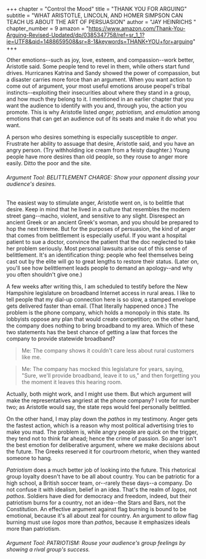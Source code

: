 +++
chapter = "Control the Mood"
title = "THANK YOU FOR ARGUING"
subtitle = "WHAT ARISTOTLE, LINCOLN, AND HOMER SIMPSON CAN TEACH US ABOUT THE ART OF PERSUASION"
author = "JAY HEINRICHS "
chapter_number = 9
amazon = "https://www.amazon.com/Thank-You-Arguing-Revised-Updated/dp/0385347758/ref=sr_1_1?ie=UTF8&qid=1488659508&sr=8-1&keywords=THANK+YOU+for+arguing"
+++

Other emotions--such as joy, love, esteem, and compassion--work better, Aristotle said. Some people tend to revel in them, while others start fund drives. Hurricanes Katrina and Sandy showed the power of compassion, but a disaster carries more force than an argument. When you want action to come out of argument, your most useful emotions arouse peopel's tribal instincts--exploiting their insecurities about where they stand in a group, and how much they belong to it. I mentioned in an earlier chapter that you want the audience to identify with you and, through you, the action you promote. This is why Aristotle listed *anger, patriotism,* and *emulation* among emotions that can get an audience out of its seats and make it do what you want.  

A person who desires something is especially susceptible to *anger*. Frustrate her ability to assuage that desire, Aristotle said, and you have an angry person. (Try withholding ice cream from a feisty daughter.) Young people have more desires than old people, so they rouse to anger more easily. Ditto the poor and the site.  
  
###### Argument Tool: BELITTLEMENT CHARGE: Show your opponent dissing your audience's desires.

The easiest way to stimulate anger, Aristotle went on, is to belittle that desire. Keep in mind that he lived in a culture that resembles the modern street gang--macho, violent, and sensitive to any slight. Disrespect an ancient Greek or an ancient Greek's woman, and you should be prepared to hop the next trireme. But for the purposes of persuasion, the kind of anger that comes from belittlement is especially useful. If you want a hospital patient to sue a doctor, convince the patient that the doc neglected to take her problem seriously. Most personal lawsuits arise out of this sense of belittlement. It's an identification thing: people who feel themselves being cast out by the elite will go to great lengths to restore their status. (Later on, you'll see how belittlement leads people to demand an apology--and why you often shouldn't give one.)  
  
A few weeks after writing this, I am scheduled to testify before the New Hampshire legislature on broadband Internet access in rural areas. I like to tell people that my dial-up connection here is so slow, a stamped envelope gets delivered faster than email. (That literally happened once.) The problem is the phone company, which holds a monopoly in this state. Its lobbyists oppose any plan that would create competition; on the other hand, the company does nothing to bring broadband to my area. Which of these two statements has the best chance of getting a law that forces the company to provide statewide broadband?  

> Me: The company shows it couldn't care less about rural customers like me.

> Me: The company has mocked this legislature for years, saying, "Sure, we'll provide broadband, leave it to us," and then forgetting you the moment it leaves this hearing room.

Actually, both might work, and I might use them. But which argument will make the representatives angriest at the phone company? I vote for number two; as Aristotle would say, the state reps would feel personally belittled.  
  
On the other hand, I may play down the _pathos_ in my testimony. Anger gets the fastest action, which is a reason why most political advertising tries to make you mad. The problem is, while angry people are quick on the trigger, they tend not to think far ahead; hence the crime of passion. So anger isn't the best emotion for deliberative argument, where we make decisions about the future. The Greeks reserved it for courtroom rhetoric, when they wanted someone to hang.  
  
*Patriotism* does a much better job of looking into the future. This rhetorical group loyalty doesn't have to be all about country. You can be patriotic for a high school, a British soccer team, or--rarely these days--a company. Do not confuse it with idealism, belief in an idea. That's the realm of _logos_, not _pathos_. Soldiers have died for democracy and freedom, indeed, but their patriotism burns for a country, not an idea--the Stars and Bars, not the Constitution. An effective argument against flag burning is bound to be emotional, because it's all about zeal for country. An argument to _allow_ flag burning must use _logos_ more than _pathos_, because it emphasizes ideals more than patriotism.  
  
###### Argument Tool: PATRIOTISM: Rouse your audience's group feelings by showing a rival group's success.